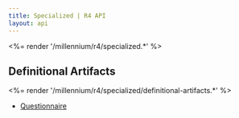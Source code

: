 ```yaml
---
title: Specialized | R4 API
layout: api
---
```


<%= render '/millennium/r4/specialized.*' %>

## Definitional Artifacts

<%= render '/millennium/r4/specialized/definitional-artifacts.*' %>

* [Questionnaire](../specialized/definitional-artifacts/questionnaire)
